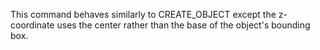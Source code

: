 This command behaves similarly to CREATE_OBJECT except the z-coordinate uses the center rather than the base of the object's bounding box.